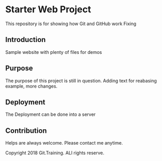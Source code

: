 # Starter Web Project

This repository is for showing how Git and GitHub work
Fixing

## Introduction

Sample website with plenty of files for demos

## Purpose

The purpose of this project is still in question. Adding text for reabasing example, more changes.

## Deployment

The Deployment can be done into a server

## Contribution

Helps are always welcome. Please contact me anytime.

Copyright 2018 Git.Training. ALl rights reserve.